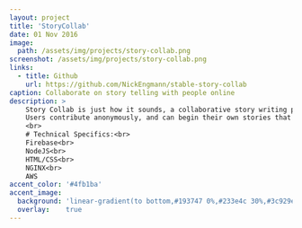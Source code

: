 ```yaml
---
layout: project
title: 'StoryCollab'
date: 01 Nov 2016
image: 
  path: /assets/img/projects/story-collab.png
screenshot: /assets/img/projects/story-collab.png
links:
  - title: Github
    url: https://github.com/NickEngmann/stable-story-collab
caption: Collaborate on story telling with people online
description: >
    Story Collab is just how it sounds, a collaborative story writing platform.</br> Story Collab allows the community to write stories together with live responses to additions, much like Google Docs. <br>
    Users contribute anonymously, and can begin their own stories that are hosted and saved on through firebase.
    <br>
    # Technical Specifics:<br>
    Firebase<br>
    NodeJS<br>
    HTML/CSS<br>
    NGINX<br>
    AWS
accent_color: '#4fb1ba'
accent_image:
  background: 'linear-gradient(to bottom,#193747 0%,#233e4c 30%,#3c929e 50%,#d5d5d4 70%,#cdccc8 100%)'
  overlay:    true
---
```

